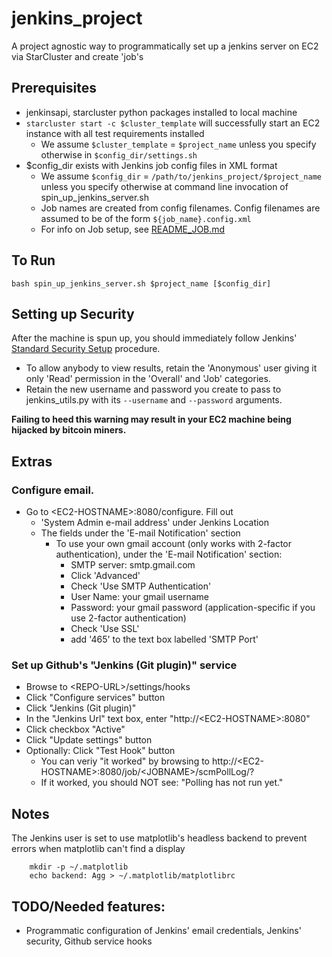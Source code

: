 jenkins_project
===============

A project agnostic way to programmatically set up a jenkins server on EC2 via StarCluster and create 'job's


## Prerequisites

* jenkinsapi, starcluster python packages installed to local machine
* `starcluster start -c $cluster_template` will successfully start an EC2 instance with all test requirements installed
	* We assume `$cluster_template` = `$project_name` unless you specify otherwise in `$config_dir/settings.sh`
* $config_dir exists with Jenkins job config files in XML format
	* We assume `$config_dir` = `/path/to/jenkins_project/$project_name` unless you specify otherwise at command line invocation of spin_up_jenkins_server.sh
	* Job names are created from config filenames.  Config filenames are assumed to be of the form `${job_name}.config.xml`
	* For info on Job setup, see [README_JOB.md](https://github.com/mit-probabilistic-computing-project/jenkins_project/blob/master/README_JOB.md)

 

## To Run

    bash spin_up_jenkins_server.sh $project_name [$config_dir]

## Setting up Security

After the machine is spun up, you should immediately follow Jenkins' [Standard Security Setup](https://wiki.jenkins-ci.org/display/JENKINS/Standard+Security+Setup) procedure.
* To allow anybody to view results, retain the 'Anonymous' user giving it only 'Read' permission in the 'Overall' and 'Job' categories.
* Retain the new username and password you create to pass to jenkins_utils.py with its `--username` and `--password` arguments.

**Failing to heed this warning may result in your EC2 machine being hijacked by bitcoin miners.**


## Extras

### Configure email.

* Go to \<EC2-HOSTNAME\>:8080/configure. Fill out
  * 'System Admin e-mail address' under Jenkins Location
  * The fields under the 'E-mail Notification' section
    * To use your own gmail account (only works with 2-factor authentication), under the 'E-mail Notification' section:
       * SMTP server: smtp.gmail.com
       * Click 'Advanced'
       * Check 'Use SMTP Authentication'
       * User Name: your gmail username
       * Password: your gmail password (application-specific if you use 2-factor authentication)
       * Check 'Use SSL'
       * add '465' to the text box labelled 'SMTP Port'

### Set up Github's "Jenkins (Git plugin)" service
* Browse to \<REPO-URL\>/settings/hooks
* Click "Configure services" button
* Click "Jenkins (Git plugin)"
* In the "Jenkins Url" text box, enter "http://\<EC2-HOSTNAME\>:8080"
* Click checkbox "Active"
* Click "Update settings" button
* Optionally: Click "Test Hook" button
    * You can veriy "it worked" by browsing to http://\<EC2-HOSTNAME\>:8080/job/\<JOBNAME\>/scmPollLog/?
    * If it worked, you should NOT see: "Polling has not run yet."

## Notes

The Jenkins user is set to use matplotlib's headless backend to prevent errors when matplotlib can't find a display

        mkdir -p ~/.matplotlib
        echo backend: Agg > ~/.matplotlib/matplotlibrc

## TODO/Needed features: 

* Programmatic configuration of Jenkins' email credentials, Jenkins' security, Github service hooks


